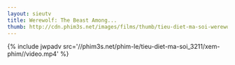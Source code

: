 ```yaml
---
layout: sieutv
title: Werewolf: The Beast Among...
thumb: http://cdn.phim3s.net/images/films/thumb/tieu-diet-ma-soi-werewolf-the-beast-among-us-2012.jpg
---
```

{% include jwpadv src='//phim3s.net/phim-le/tieu-diet-ma-soi_3211/xem-phim//video.mp4' %}
